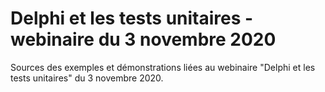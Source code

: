 # Delphi et les tests unitaires - webinaire du 3 novembre 2020
Sources des exemples et démonstrations liées au webinaire "Delphi et les tests unitaires" du 3 novembre 2020.
